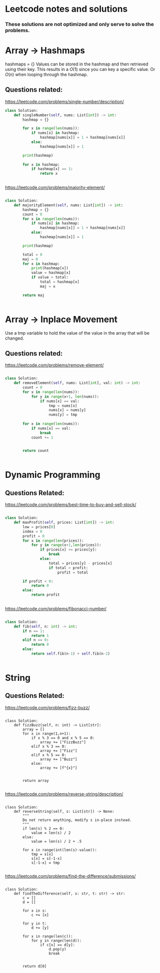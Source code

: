 # Leetcode notes and solutions
### These solutions are not optimized and only serve to solve the problems.

# Array -> Hashmaps

hashmaps = {}
Values can be stored in the hashmap and then retrieved using their key. This results in a $O(1)$ since you can key a specific value. Or $O(n)$ when looping through the hashmap.

## Questions related:
https://leetcode.com/problems/single-number/description/ 
```python
class Solution:
    def singleNumber(self, nums: List[int]) -> int:
        hashmap = {}

        for x in range(len(nums)):
            if nums[x] in hashmap:
                hashmap[nums[x]] = 1 + hashmap[nums[x]]
            else:
                hashmap[nums[x]] = 1

        print(hashmap)
        
        for x in hashmap:
            if hashmap[x] == 1:
                return x
            
```

https://leetcode.com/problems/majority-element/

```python

class Solution:
    def majorityElement(self, nums: List[int]) -> int:
        hashmap = {}
        count = 0
        for x in range(len(nums)):
            if nums[x] in hashmap:
                hashmap[nums[x]] = 1 + hashmap[nums[x]]
            else:
                hashmap[nums[x]] = 1

        print(hashmap)

        total = 0
        maj = 0
        for x in hashmap:
            print(hashmap[x])
            value = hashmap[x]
            if value > total:
                total = hashmap[x]
                maj = x

        return maj
        
```

# Array -> Inplace Movement

Use a tmp variable to hold the value of the value in the array that will be changed.

## Questions related:
https://leetcode.com/problems/remove-element/

```python

class Solution:
    def removeElement(self, nums: List[int], val: int) -> int:
        count = 0
        for x in range(len(nums)):
            for y in range(x+1, len(nums)):
                if nums[x] == val:
                    tmp = nums[x]
                    nums[x] = nums[y]
                    nums[y] = tmp
        
        for x in range(len(nums)):
            if nums[x] == val:
                break
            count += 1

        
        return count
        
```

# Dynamic Programming

## Questions Related:
https://leetcode.com/problems/best-time-to-buy-and-sell-stock/

```python

class Solution:
    def maxProfit(self, prices: List[int]) -> int:
        low = prices[0]
        index = 0
        profit = 0
        for x in range(len(prices)):
            for y in range(x+1,len(prices)):
                if prices[x] >= prices[y]:
                    break
                else:
                    total = prices[y] - prices[x] 
                    if total > profit:
                        profit = total

        if profit < 0:
            return 0
        else:
            return profit
            
```

https://leetcode.com/problems/fibonacci-number/

```python

class Solution:
    def fib(self, n: int) -> int:
        if n == 1:
            return 1
        elif n == 0:
            return 0
        else:
            return self.fib(n-1) + self.fib(n-2)
            
```

# String

## Questions Related:

https://leetcode.com/problems/fizz-buzz/

```

class Solution:
    def fizzBuzz(self, n: int) -> List[str]:
        array = []
        for x in range(1,n+1):
            if x % 3 == 0 and x % 5 == 0:
                array += ["FizzBuzz"]
            elif x % 3 == 0:
                array += ["Fizz"]
            elif x % 5 == 0:
                array += ["Buzz"]
            else:
                array += [f"{x}"]
        

        return array
        
```

https://leetcode.com/problems/reverse-string/description/

```

class Solution:
    def reverseString(self, s: List[str]) -> None:
        """
        Do not return anything, modify s in-place instead.
        """
        if len(s) % 2 == 0:
            value = len(s) / 2
        else:
            value = len(s) / 2 + .5
        
        for x in range(int(len(s)-value)):
            tmp = s[x]
            s[x] = s[-1-x]
            s[-1-x] = tmp
        
```

https://leetcode.com/problems/find-the-difference/submissions/

```

class Solution:
    def findTheDifference(self, s: str, t: str) -> str:
        c = []
        d = []

        for x in s:
            c += [x]

        for y in t:
            d += [y]

        for x in range(len(c)):
            for y in range(len(d)):
                if c[x] == d[y]:
                    d.pop(y)
                    break


        return d[0]

```



